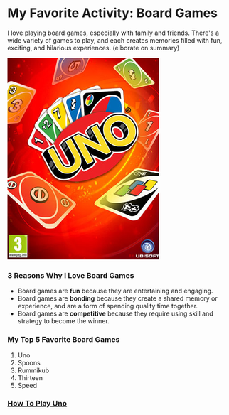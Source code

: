 # My Favorite Activity: Board Games

I love playing board games, especially with family and friends. There's a wide variety of games to play, and each creates memories filled with fun, exciting, and hilarious experiences. (elborate on summary)

![alt text](uno-cover.jpg)

### 3 Reasons Why I Love Board Games
- Board games are **fun** because they are entertaining and engaging.
- Board games are **bonding** because they create a shared memory or experience, and are a form of spending quality time together.
- Board games are **competitive** because they require using skill and strategy to become the winner.

### My Top 5 Favorite Board Games
1. Uno
2. Spoons
3. Rummikub
4. Thirteen
5. Speed

### [How To Play Uno](https://www.youtube.com/watch?v=sWoSZmHsCls&ab_channel=wikiHow)
